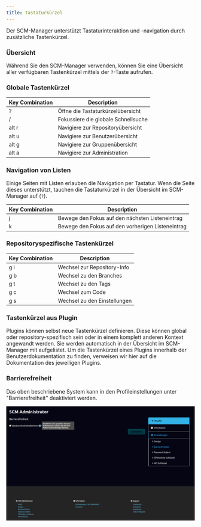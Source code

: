 ```yaml
---
title: Tastaturkürzel
---
```

Der SCM-Manager unterstützt Tastaturinteraktion und -navigation durch zusätzliche Tastenkürzel.

### Übersicht

Während Sie den SCM-Manager verwenden, können Sie eine Übersicht aller
verfügbaren Tastenkürzel mittels der `?`-Taste aufrufen.

### Globale Tastenkürzel

| Key Combination | Description                         |
|-----------------|-------------------------------------|
| ?               | Öffne die Tastaturkürzelübersicht   |
| /               | Fokussiere die globale Schnellsuche |
| alt r           | Navigiere zur Repositoryübersicht   |
| alt u           | Navigiere zur Benutzerübersicht     |
| alt g           | Navigiere zur Gruppenübersicht      |
| alt a           | Navigiere zur Administration        |

### Navigation von Listen

Einige Seiten mit Listen erlauben die Navigation per Tastatur.
Wenn die Seite dieses unterstützt, tauchen die Tastaturkürzel in der Übersicht im SCM-Manager
auf (`?`).

| Key Combination | Description                                       |
|-----------------|---------------------------------------------------|
| j               | Bewege den Fokus auf den nächsten Listeneintrag   |
| k               | Bewege den Fokus auf den vorherigen Listeneintrag |

### Repositoryspezifische Tastenkürzel

| Key Combination | Description                  |
|-----------------|------------------------------|
| g i             | Wechsel zur Repository-Info  |
| g b             | Wechsel zu den Branches      |
| g t             | Wechsel zu den Tags          |
| g c             | Wechsel zum Code             |
| g s             | Wechsel zu den Einstellungen |

### Tastenkürzel aus Plugin

Plugins können selbst neue Tastenkürzel definieren.
Diese können global oder repository-spezifisch sein oder in einem komplett anderen Kontext angewandt werden.
Sie werden automatisch in der Übersicht im SCM-Manager mit aufgelistet.
Um die Tastenkürzel eines Plugins innerhalb der Benutzerdokumentation zu finden, verweisen wir hier auf die
Dokumentation des jeweiligen Plugins.

### Barrierefreiheit

Das oben beschriebene System kann in den Profileinstellungen unter "Barrierefreiheit" deaktiviert werden.

![Einstellungen der Barrierefreiheit](assets/accessibility_settings.png)
